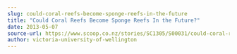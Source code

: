 ```yaml
---
slug: could-coral-reefs-become-sponge-reefs-in-the-future
title: "Could Coral Reefs Become Sponge Reefs In the Future?"
date: 2013-05-07
source-url: https://www.scoop.co.nz/stories/SC1305/S00031/could-coral-reefs-become-sponge-reefs-in-the-future.htm
author: victoria-university-of-wellington
---
```

